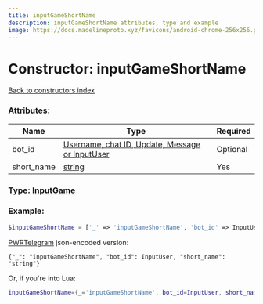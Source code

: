 ```yaml
---
title: inputGameShortName
description: inputGameShortName attributes, type and example
image: https://docs.madelineproto.xyz/favicons/android-chrome-256x256.png
---
```

# Constructor: inputGameShortName  
[Back to constructors index](index.md)



### Attributes:

| Name     |    Type       | Required |
|----------|---------------|----------|
|bot\_id|[Username, chat ID, Update, Message or InputUser](../types/InputUser.md) | Optional|
|short\_name|[string](../types/string.md) | Yes|



### Type: [InputGame](../types/InputGame.md)


### Example:

```php
$inputGameShortName = ['_' => 'inputGameShortName', 'bot_id' => InputUser, 'short_name' => 'string'];
```  

[PWRTelegram](https://pwrtelegram.xyz) json-encoded version:

```
{"_": "inputGameShortName", "bot_id": InputUser, "short_name": "string"}
```


Or, if you're into Lua:

```lua
inputGameShortName={_='inputGameShortName', bot_id=InputUser, short_name='string'}

```


